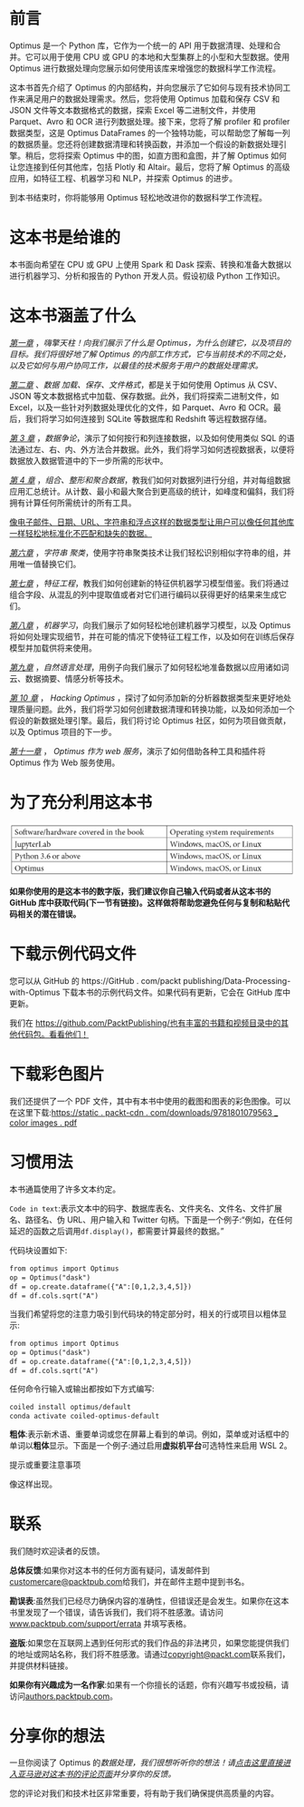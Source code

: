 # 前言

Optimus 是一个 Python 库，它作为一个统一的 API 用于数据清理、处理和合并。它可以用于使用 CPU 或 GPU 的本地和大型集群上的小型和大型数据。使用 Optimus 进行数据处理向您展示如何使用该库来增强您的数据科学工作流程。

这本书首先介绍了 Optimus 的内部结构，并向您展示了它如何与现有技术协同工作来满足用户的数据处理需求。然后，您将使用 Optimus 加载和保存 CSV 和 JSON 文件等文本数据格式的数据，探索 Excel 等二进制文件，并使用 Parquet、Avro 和 OCR 进行列数据处理。接下来，您将了解 profiler 和 profiler 数据类型，这是 Optimus DataFrames 的一个独特功能，可以帮助您了解每一列的数据质量。您还将创建数据清理和转换函数，并添加一个假设的新数据处理引擎。稍后，您将探索 Optimus 中的图，如直方图和盒图，并了解 Optimus 如何让您连接到任何其他库，包括 Plotly 和 Altair。最后，您将了解 Optimus 的高级应用，如特征工程、机器学习和 NLP，并探索 Optimus 的进步。

到本书结束时，你将能够用 Optimus 轻松地改进你的数据科学工作流程。

# 这本书是给谁的

本书面向希望在 CPU 或 GPU 上使用 Spark 和 Dask 探索、转换和准备大数据以进行机器学习、分析和报告的 Python 开发人员。假设初级 Python 工作知识。

# 这本书涵盖了什么

[*第一章*](B17166_01_Final_SB_epub.xhtml#_idTextAnchor015) ，*嗨擎天柱！向我们展示了什么是 Optimus，为什么创建它，以及项目的目标。我们将很好地了解 Optimus 的内部工作方式，它与当前技术的不同之处，以及它如何与用户协同工作，以最佳的技术服务于用户的数据处理需求。*

[*第二章*](B17166_02_Final_SS_epub.xhtml#_idTextAnchor039) 、*数据* *加载、保存、文件格式*，都是关于如何使用 Optimus 从 CSV、JSON 等文本数据格式中加载、保存数据。此外，我们将探索二进制文件，如 Excel，以及一些针对列数据处理优化的文件，如 Parquet、Avro 和 OCR。最后，我们将学习如何连接到 SQLite 等数据库和 Redshift 等远程数据存储。

[*第 3 章*](B17166_03_Final_VK_epub.xhtml#_idTextAnchor064) ，*数据争论*，演示了如何按行和列连接数据，以及如何使用类似 SQL 的语法通过左、右、内、外方法合并数据。此外，我们将学习如何透视数据表，以便将数据放入数据管道中的下一步所需的形状中。

[*第 4 章*](B17166_04_Final_VK_epub.xhtml#_idTextAnchor085) ，*组合、整形和聚合数据*，教我们如何对数据列进行分组，并对每组数据应用汇总统计。从计数、最小和最大聚合到更高级的统计，如峰度和偏斜，我们将拥有计算任何所需统计的所有工具。

[像电子邮件、日期、URL、字符串和浮点这样的数据类型让用户可以像任何其他库一样轻松地标准化不匹配和缺失的数据。](B17166_05_Final_VK_epub.xhtml#_idTextAnchor099)

[*第六章*](B17166_06_Final_SB_epub.xhtml#_idTextAnchor112) ，*字符串* *聚类*，使用字符串聚类技术让我们轻松识别相似字符串的组，并用唯一值替换它们。

[*第七章*](B17166_07_Final_VK_epub.xhtml#_idTextAnchor124) ，*特征工程*，教我们如何创建新的特征供机器学习模型借鉴。我们将通过组合字段、从混乱的列中提取值或者对它们进行编码以获得更好的结果来生成它们。

[*第八章*](B17166_08_Final_SB_epub.xhtml#_idTextAnchor150) ，*机器学习*，向我们展示了如何轻松地创建机器学习模型，以及 Optimus 将如何处理实现细节，并在可能的情况下使特征工程工作，以及如何在训练后保存模型并加载供将来使用。

[*第九章*](B17166_09_Final_SB_epub.xhtml#_idTextAnchor168) ，*自然语言处理*，用例子向我们展示了如何轻松地准备数据以应用诸如词云、数据摘要、情感分析等技术。

[*第 10 章*](B17166_10_Final_SB_epub.xhtml#_idTextAnchor187) ， *Hacking Optimus* ，探讨了如何添加新的分析器数据类型来更好地处理质量问题。此外，我们将学习如何创建数据清理和转换功能，以及如何添加一个假设的新数据处理引擎。最后，我们将讨论 Optimus 社区，如何为项目做贡献，以及 Optimus 项目的下一步。

[*第十一章*](B17166_11_Final_SB_epub.xhtml#_idTextAnchor204) ， *Optimus 作为 web 服务*，演示了如何借助各种工具和插件将 Optimus 作为 Web 服务使用。

# 为了充分利用这本书

![](img/Preface_Table_01.jpg)

**如果你使用的是这本书的数字版，我们建议你自己输入代码或者从这本书的 GitHub 库中获取代码(下一节有链接)。这样做将帮助您避免任何与复制和粘贴代码相关的潜在错误。**

# 下载示例代码文件

您可以从 GitHub 的 https://GitHub . com/packt publishing/Data-Processing-with-Optimus 下载本书的示例代码文件。如果代码有更新，它会在 GitHub 库中更新。

我们在 https://github.com/PacktPublishing/也有丰富的书籍和视频目录中的其他代码包。看看他们！

# 下载彩色图片

我们还提供了一个 PDF 文件，其中有本书中使用的截图和图表的彩色图像。可以在这里下载:[https://static . packt-cdn . com/downloads/9781801079563 _ color images . pdf](_ColorImages.pdf)

# 习惯用法

本书通篇使用了许多文本约定。

`Code in text`:表示文本中的码字、数据库表名、文件夹名、文件名、文件扩展名、路径名、伪 URL、用户输入和 Twitter 句柄。下面是一个例子:“例如，在任何延迟的函数之后调用`df.display()`，都需要计算最终的数据。”

代码块设置如下:

```
from optimus import Optimus
op = Optimus("dask")
df = op.create.dataframe({"A":[0,1,2,3,4,5]})
df = df.cols.sqrt("A")
```

当我们希望将您的注意力吸引到代码块的特定部分时，相关的行或项目以粗体显示:

```
from optimus import Optimus
op = Optimus("dask")
df = op.create.dataframe({"A":[0,1,2,3,4,5]})
df = df.cols.sqrt("A")
```

任何命令行输入或输出都按如下方式编写:

```
coiled install optimus/default 
conda activate coiled-optimus-default
```

**粗体**:表示新术语、重要单词或您在屏幕上看到的单词。例如，菜单或对话框中的单词以**粗体**显示。下面是一个例子:通过启用**虚拟机平台**可选特性来启用 WSL 2。

提示或重要注意事项

像这样出现。

# 联系

我们随时欢迎读者的反馈。

**总体反馈**:如果你对这本书的任何方面有疑问，请发邮件到[customercare@packtpub.com](mailto:customercare@packtpub.com)给我们，并在邮件主题中提到书名。

**勘误表**:虽然我们已经尽力确保内容的准确性，但错误还是会发生。如果你在这本书里发现了一个错误，请告诉我们，我们将不胜感激。请访问 www.packtpub.com/support/errata 并填写表格。

**盗版**:如果您在互联网上遇到任何形式的我们作品的非法拷贝，如果您能提供我们的地址或网站名称，我们将不胜感激。请通过[copyright@packt.com](mailto:copyright@packt.com)联系我们，并提供材料链接。

**如果你有兴趣成为一名作家**:如果有一个你擅长的话题，你有兴趣写书或投稿，请访问[authors.packtpub.com](http://authors.packtpub.com)。

# 分享你的想法

一旦你阅读了 Optimus 的*数据处理，我们很想听听你的想法！请[点击这里直接进入亚马逊对这本书的评论页面](https://packt.link/r/1-801-07956-0)并分享你的反馈。*

您的评论对我们和技术社区非常重要，将有助于我们确保提供高质量的内容。